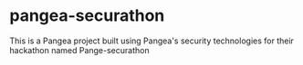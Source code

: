 # pangea-securathon
This is a Pangea project built using Pangea's security technologies for their hackathon named Pange-securathon
